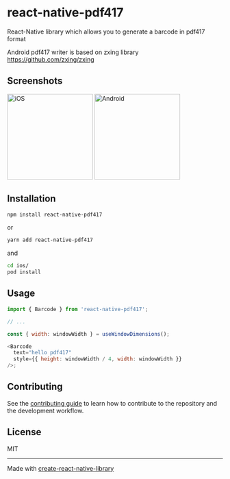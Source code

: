 # react-native-pdf417

React-Native library which allows you to generate a barcode in pdf417 format

Android pdf417 writer is based on zxing library https://github.com/zxing/zxing

## Screenshots

<div>
  <img src="https://user-images.githubusercontent.com/26365596/185647050-5623f0a1-00ca-4c64-a279-866ca21cfad2.png" alt="iOS" width="200"/>
  <img src="https://user-images.githubusercontent.com/26365596/185647152-31297ea9-7014-49f0-a2af-1a0c61feba08.png" alt="Android" width="200"/>
</div>


## Installation

```sh
npm install react-native-pdf417
```

or

```sh
yarn add react-native-pdf417
```

and

```sh
cd ios/
pod install
```

## Usage

```js
import { Barcode } from 'react-native-pdf417';

// ...

const { width: windowWidth } = useWindowDimensions();

<Barcode
  text="hello pdf417"
  style={{ height: windowWidth / 4, width: windowWidth }}
/>;
```

## Contributing

See the [contributing guide](CONTRIBUTING.md) to learn how to contribute to the repository and the development workflow.

## License

MIT

---

Made with [create-react-native-library](https://github.com/callstack/react-native-builder-bob)
